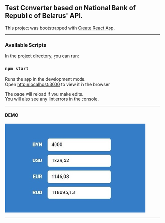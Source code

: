 ## Test Converter based on National Bank of Republic of Belarus' API.

This project was bootstrapped with [Create React App](https://github.com/facebook/create-react-app).
________

### Available Scripts

In the project directory, you can run:

### `npm start`

Runs the app in the development mode.\
Open [http://localhost:3000](http://localhost:3000) to view it in the browser.

The page will reload if you make edits.\
You will also see any lint errors in the console.

_________

#### DEMO

![demo picture](./public/demo.jpg)
___
